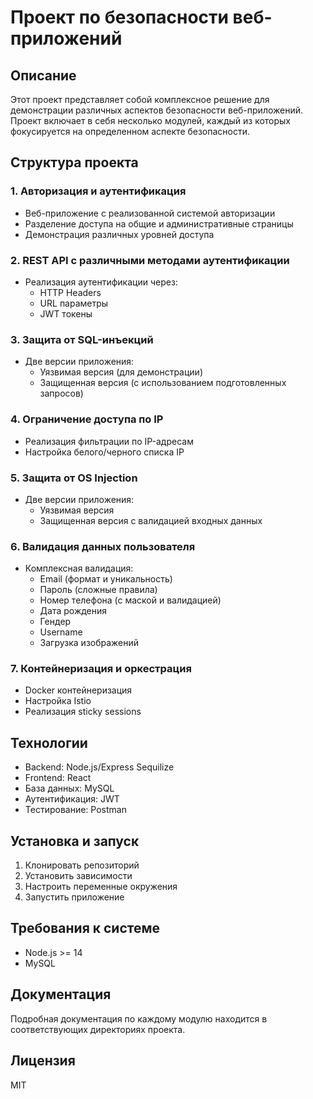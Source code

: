 # Проект по безопасности веб-приложений

## Описание
Этот проект представляет собой комплексное решение для демонстрации различных аспектов безопасности веб-приложений. Проект включает в себя несколько модулей, каждый из которых фокусируется на определенном аспекте безопасности.

## Структура проекта

### 1. Авторизация и аутентификация
- Веб-приложение с реализованной системой авторизации
- Разделение доступа на общие и административные страницы
- Демонстрация различных уровней доступа

### 2. REST API с различными методами аутентификации
- Реализация аутентификации через:
  - HTTP Headers
  - URL параметры
  - JWT токены

### 3. Защита от SQL-инъекций
- Две версии приложения:
  - Уязвимая версия (для демонстрации)
  - Защищенная версия (с использованием подготовленных запросов)

### 4. Ограничение доступа по IP
- Реализация фильтрации по IP-адресам
- Настройка белого/черного списка IP

### 5. Защита от OS Injection
- Две версии приложения:
  - Уязвимая версия
  - Защищенная версия с валидацией входных данных

### 6. Валидация данных пользователя
- Комплексная валидация:
  - Email (формат и уникальность)
  - Пароль (сложные правила)
  - Номер телефона (с маской и валидацией)
  - Дата рождения
  - Гендер
  - Username
  - Загрузка изображений

### 7. Контейнеризация и оркестрация
- Docker контейнеризация 
- Настройка Istio
- Реализация sticky sessions

## Технологии
- Backend: Node.js/Express Sequilize
- Frontend: React
- База данных: MySQL   
- Аутентификация: JWT
- Тестирование: Postman

## Установка и запуск
1. Клонировать репозиторий
2. Установить зависимости
3. Настроить переменные окружения
4. Запустить приложение

## Требования к системе
- Node.js >= 14 
- MySQL

## Документация
Подробная документация по каждому модулю находится в соответствующих директориях проекта.

## Лицензия
MIT
